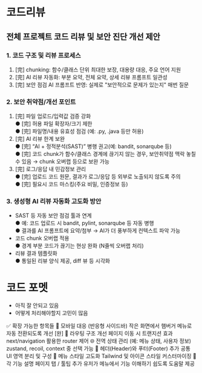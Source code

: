 # 코드리뷰
## 전체 프로젝트 코드 리뷰 및 보안 진단 개선 제안
### 1. 코드 구조 및 리뷰 프로세스
1. [完] chunking: 함수/클래스 단위 최대한 보장, 대용량 대응, 주요 언어 지원  
2. [完] AI 리뷰 자동화: 부분 요약, 전체 요약, 상세 리뷰 프롬프트 일관성  
3. [完] 보안 점검 AI 프롬프트 반영: 실제로 "보안적으로 문제가 있는지" 매번 질문
### 2. 보안 취약점/개선 포인트
1. [完] 파일 업로드/입력값 검증 강화  
● [完] 허용 파일 확장자/크기 제한  
● [完] 파일명/내용 유효성 점검 (예: .py, .java 등만 허용)  
2. [完] AI 리뷰 한계 보완  
● [完] “AI + 정적분석(SAST)” 병행 권고(예: bandit, sonarqube 등)  
● [完] 코드 chunk가 함수/클래스 경계에 끊기지 않는 경우, 보안취약점 맥락 놓칠 수 있음 → chunk 오버랩 등으로 보완 가능  
3. [完] 로그/응답 내 민감정보 관리  
● [完] 업로드 코드 원문, 결과가 로그/응답 등 외부로 노출되지 않도록 주의  
● [完] 필요시 코드 마스킹(주요 비밀, 인증정보 등)  
### 3. 생성형 AI 리뷰 자동화 고도화 방안
- SAST 등 자동 보안 점검 툴과 연계  
● 예: 코드 업로드 시 bandit, pylint, sonarqube 등 자동 병행  
● 결과를 AI 프롬프트에 요약/첨부 → AI가 더 풍부하게 컨텍스트 파악 가능  
- 코드 chunk 오버랩 적용  
● 경계 부분 코드가 끊기는 현상 완화 (N줄씩 오버랩 처리)  
- 리뷰 결과 템플릿화  
● 통일된 리뷰 양식 제공, diff 뷰 등 시각화  

# 코드 포멧
  - 아직 잘 안되고 있음
  - 어떻게 처리해야할지 고민이 많음




✅ 확장 가능한 항목들
📱 모바일 대응 (반응형 사이드바)
        작은 화면에서 햄버거 메뉴로 자동 전환되도록 개선
[완] 🧭 라우팅 구조 개선
        페이지 이동 시 트랜지션 효과
        next/navigation 활용한 router 제어
🌐 전역 상태 관리 (예: 메뉴 상태, 사용자 정보)
        zustand, recoil, context 중 선택 가능
🧱 헤더(Header)와 푸터(Footer) 추가
        공통 UI 영역 분리 및 구성
🎨 메뉴 스타일 고도화
        Tailwind 및 아이콘 스타일 커스터마이징
💬 각 기능 설명 페이지 탭 / 툴팁 추가
        유저가 메뉴에서 기능 이해하기 쉽도록 도움말 제공